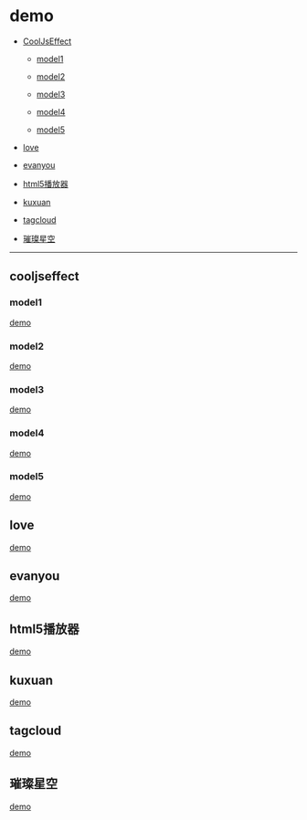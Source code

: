 # demo
*   [CoolJsEffect](#yilai)

    *   [model1](#1)
    
    *   [model2](#2)
    
    *   [model3](#3)
    
    *   [model4](#4)
    
    *   [model5](#5)
    
*   [love](#love)
    
*   [evanyou](#evanyou)
    
*   [html5播放器](#html5)

*   [kuxuan](#kuxuan)

*   [tagcloud](#tagcloud)

*   [璀璨星空](#space)

***

<h2 id="yilai">cooljseffect</h2>

<h3 id="1">model1</h3>

[demo](https://allennic.github.io/demo/CoolJsEffect/model1/)

<h3 id="1">model2</h3>

[demo](https://allennic.github.io/demo/CoolJsEffect/model2/)

<h3 id="1">model3</h3>

[demo](https://allennic.github.io/demo/CoolJsEffect/model3/)

<h3 id="1">model4</h3>

[demo](https://allennic.github.io/demo/CoolJsEffect/model4/)

<h3 id="1">model5</h3>

[demo](https://allennic.github.io/demo/CoolJsEffect/model5/)

<h2 id="love">love</h2>

[demo](https://allennic.github.io/demo/Love/)


<h2 id="evanyou">evanyou</h2>

[demo](https://allennic.github.io/demo/evanyou/)

<h2 id="html5">html5播放器</h2>

[demo](https://allennic.github.io/demo/hyml5%E6%92%AD%E6%94%BE%E5%99%A8/)

<h2 id="kuxuan">kuxuan</h2>

[demo](https://allennic.github.io/demo/kuxuan/)

<h2 id="tagcloud">tagcloud</h2>

[demo](https://allennic.github.io/demo/tagcloud/)


<h2 id="space">璀璨星空</h2>

[demo](https://allennic.github.io/demo/璀璨星空/)